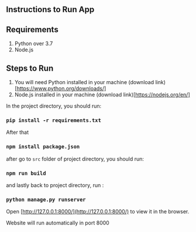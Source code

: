 

## Instructions to Run App

## Requirements

1. Python over 3.7 
2. Node.js


## Steps to Run 

1) You will need Python installed in your machine (download link)[https://www.python.org/downloads/]
2) Node.js installed in your machine (download link)[https://nodejs.org/en/]

In the project directory, you should run:

### `pip install -r requirements.txt`
After that 
### `npm install package.json`

after go to `src` folder of project directory, you should run:

### `npm run build`

and lastly back to project directory, run :

### `python manage.py runserver`

Open [http://127.0.0.1:8000/](http://127.0.0.1:8000/) to view it in the browser.

Website will run automatically in port 8000


